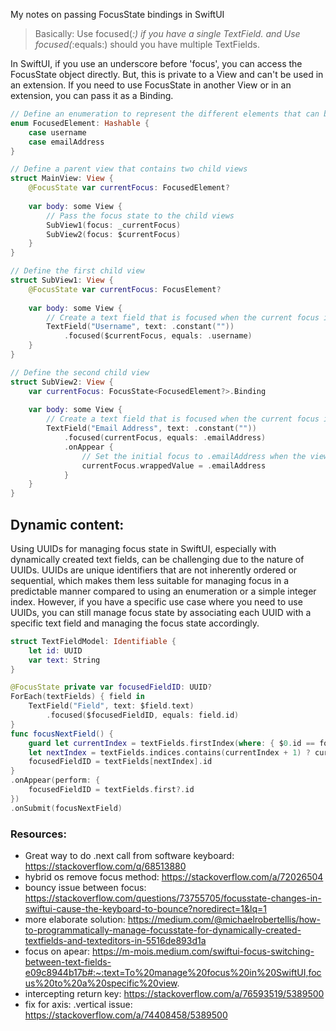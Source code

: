 My notes on passing FocusState bindings in SwiftUI<!--more--> 

> Basically: Use focused(_:) if you have a single TextField. and Use focused(_:equals:) should you have multiple TextFields.

In SwiftUI, if you use an underscore before 'focus', you can access the FocusState object directly. But, this is private to a View and can't be used in an extension. If you need to use FocusState in another View or in an extension, you can pass it as a Binding.



```swift
// Define an enumeration to represent the different elements that can be focused
enum FocusedElement: Hashable {
    case username
    case emailAddress
}

// Define a parent view that contains two child views
struct MainView: View {
    @FocusState var currentFocus: FocusedElement?
    
    var body: some View {
        // Pass the focus state to the child views
        SubView1(focus: _currentFocus)
        SubView2(focus: $currentFocus)
    }
}

// Define the first child view
struct SubView1: View {
    @FocusState var currentFocus: FocusElement?
    
    var body: some View {
        // Create a text field that is focused when the current focus is .username
        TextField("Username", text: .constant(""))
            .focused($currentFocus, equals: .username)
    }
}

// Define the second child view
struct SubView2: View {
    var currentFocus: FocusState<FocusedElement?>.Binding
    
    var body: some View {
        // Create a text field that is focused when the current focus is .emailAddress
        TextField("Email Address", text: .constant(""))
            .focused(currentFocus, equals: .emailAddress)
            .onAppear {
                // Set the initial focus to .emailAddress when the view appears
                currentFocus.wrappedValue = .emailAddress
            }
    }
}
```

## Dynamic content:
Using UUIDs for managing focus state in SwiftUI, especially with dynamically created text fields, can be challenging due to the nature of UUIDs. UUIDs are unique identifiers that are not inherently ordered or sequential, which makes them less suitable for managing focus in a predictable manner compared to using an enumeration or a simple integer index. However, if you have a specific use case where you need to use UUIDs, you can still manage focus state by associating each UUID with a specific text field and managing the focus state accordingly.

```swift
struct TextFieldModel: Identifiable {
    let id: UUID
    var text: String
}

@FocusState private var focusedFieldID: UUID?
ForEach(textFields) { field in
    TextField("Field", text: $field.text)
        .focused($focusedFieldID, equals: field.id)
}
func focusNextField() {
    guard let currentIndex = textFields.firstIndex(where: { $0.id == focusedFieldID }) else { return }
    let nextIndex = textFields.indices.contains(currentIndex + 1) ? currentIndex + 1 : 0
    focusedFieldID = textFields[nextIndex].id
}
.onAppear(perform: {
    focusedFieldID = textFields.first?.id
})
.onSubmit(focusNextField)
```


### Resources: 
- Great way to do .next call from software keyboard: https://stackoverflow.com/q/68513880
- hybrid os remove focus method: https://stackoverflow.com/a/72026504
- bouncy issue between focus: https://stackoverflow.com/questions/73755705/focusstate-changes-in-swiftui-cause-the-keyboard-to-bounce?noredirect=1&lq=1
- more elaborate solution: https://medium.com/@michaelrobertellis/how-to-programmatically-manage-focusstate-for-dynamically-created-textfields-and-texteditors-in-5516de893d1a
- focus on apear: https://m-mois.medium.com/swiftui-focus-switching-between-text-fields-e09c8944b17b#:~:text=To%20manage%20focus%20in%20SwiftUI,focus%20to%20a%20specific%20view.
- intercepting return key: https://stackoverflow.com/a/76593519/5389500
- fix for axis: .vertical issue: https://stackoverflow.com/a/74408458/5389500